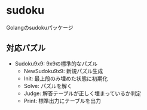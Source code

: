 # sudoku

Golangのsudokuパッケージ


## 対応パズル
- Sudoku9x9: 9x9の標準的なパズル
  - NewSudoku9x9: 新規パズル生成
  - Init: 最上段のみ埋めた状態に初期化
  - Solve: パズルを解く
  - Judge: 解答テーブルが正しく埋まっているか判定
  - Print: 標準出力にテーブルを出力
